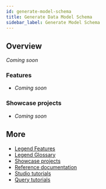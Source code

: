 ```yaml
---
id: generate-model-schema
title: Generate Data Model Schema
sidebar_label: Generate Model Schema
---
```


## Overview 

_Coming soon_

### Features
- _Coming soon_

### Showcase projects
- _Coming soon_

## More
- [Legend Features](../overview/legend-features.md)
- [Legend Glossary](../overview/legend-glossary.md)
- [Showcase projects](../showcases/showcase-projects.md)
- [Reference documentation](../reference/legend-language.md)
- [Studio tutorials](../tutorials/studio-workspace.md)
- [Query tutorials](../tutorials/query-builder.md)